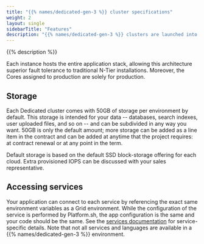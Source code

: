 ```yaml
---
title: "{{% names/dedicated-gen-3 %}} cluster specifications"
weight: 2
layout: single
sidebarTitle: "Features"
description: "{{% names/dedicated-gen-3 %}} clusters are launched into a Triple Redundant configuration consisting of 3 virtual machines (VMs). This is an N+1 configuration that's sized to withstand the total loss of any one of the 3 members of the cluster without incurring any downtime."
---
```


{{% description %}}

Each instance hosts the entire application stack, allowing this architecture superior fault tolerance to traditional N-Tier installations. Moreover, the Cores assigned to production are solely for production.

## Storage

Each Dedicated cluster comes with 50GB of storage per environment by default.
This storage is intended for your data -- databases, search indexes, user uploaded files, and so on -- and can be subdivided in any way you want.
50GB is only the default amount; more storage can be added as a line item in the contract and can be added at anytime that the project requires: at contract renewal or at any point in the term.

Default storage is based on the default SSD block-storage offering for each cloud. Extra provisioned IOPS can be discussed with your sales representative.

## Accessing services

Your application can connect to each service by referencing the exact same environment variables as a Grid environment.
While the configuration of the service is performed by Platform.sh, the app configuration is the same and your code should be the same.
See the [services documentation](../../add-services/_index.md) for service-specific details.
Note that not all services and languages are available in a {{% names/dedicated-gen-3 %}} environment.
